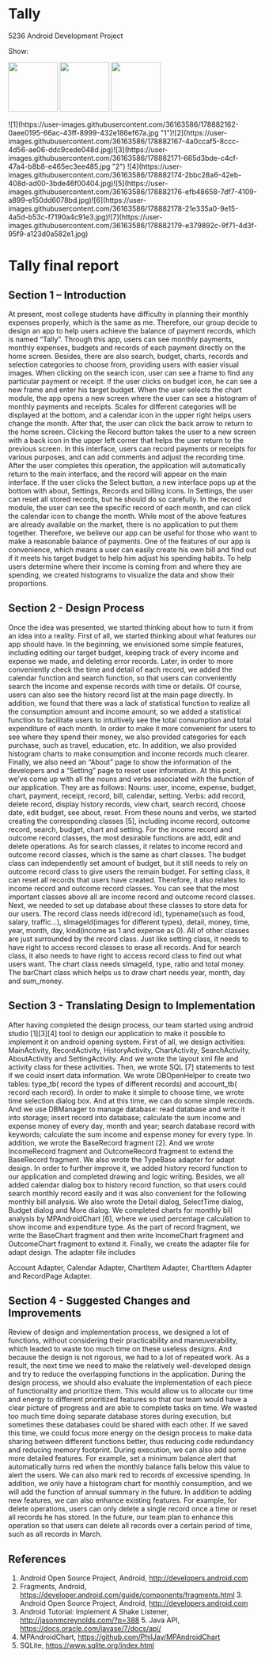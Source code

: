 # Tally
5236 Android Development Project

Show:
<p float="left">
  <img src="https://user-images.githubusercontent.com/36163586/178882162-0aee0195-66ac-43ff-8999-432e186ef67a.jpg" width="100" />
  <img src="https://user-images.githubusercontent.com/36163586/178882167-4a0ccaf5-8ccc-4d56-ae06-ddc9cede048d.jpg" width="100" /> 
  <img src="https://user-images.githubusercontent.com/36163586/178882171-665d3bde-c4cf-47a4-b8b8-e465ec3ee485.jpg" width="100" />
</p>
![1](https://user-images.githubusercontent.com/36163586/178882162-0aee0195-66ac-43ff-8999-432e186ef67a.jpg "1")![2](https://user-images.githubusercontent.com/36163586/178882167-4a0ccaf5-8ccc-4d56-ae06-ddc9cede048d.jpg)![3](https://user-images.githubusercontent.com/36163586/178882171-665d3bde-c4cf-47a4-b8b8-e465ec3ee485.jpg "2")
![4](https://user-images.githubusercontent.com/36163586/178882174-2bbc28a6-42eb-408d-ad00-3bde46f00404.jpg)![5](https://user-images.githubusercontent.com/36163586/178882176-efb48658-7df7-4109-a899-e150dd6078bd.jpg)![6](https://user-images.githubusercontent.com/36163586/178882178-21e335a0-9e15-4a5d-b53c-f7190a4c91e3.jpg)![7](https://user-images.githubusercontent.com/36163586/178882179-e379892c-9f71-4d3f-95f9-a123d0a582e1.jpg)

# Tally final report
## Section 1 – Introduction
 At present, most college students have difficulty in planning their monthly expenses properly, which is the same as me. Therefore, our group decide to design an app to help users achieve the balance of payment records, which is named “Tally”. Through this app, users can see monthly payments, monthly expenses, budgets and records of each payment directly on the home screen. Besides, there are also search, budget, charts, records and selection categories to choose from, providing users with easier visual images.
When clicking on the search icon, user can see a frame to find any particular payment or receipt. If the user clicks on budget icon, he can see a new frame and enter his target budget. When the user selects the chart module, the app opens a new screen where the user can see a histogram of monthly payments and receipts. Scales for different categories will be displayed at the bottom, and a calendar icon in the upper right helps users change the month. After that, the user can click the back arrow to return to the home screen. Clicking the Record button takes the user to a new screen with a back icon in the upper left corner that helps the user return to the previous screen. In this interface, users can record payments or receipts for various purposes, and can add comments and adjust the recording time. After the user completes this operation, the application will automatically return to the main interface, and the record will appear on the main interface. If the user clicks the Select button, a new interface pops up at the bottom with about, Settings, Records and billing icons. In Settings, the user can reset all stored records, but he should do so carefully. In the record module, the user can see the specific record of each month, and can click the calendar icon to change the month.
While most of the above features are already available on the market, there is no application to put them together. Therefore, we believe our app can be useful for those who want to make a reasonable balance of payments.
One of the features of our app is convenience, which means a user can easily create his own bill and find out if it meets his target budget to help him adjust his spending habits. To help users determine where their income is coming from and where they are spending, we created histograms to visualize the data and show their proportions.

## Section 2 - Design Process
Once the idea was presented, we started thinking about how to turn it from an idea into a reality. First of all, we started thinking about what features our app should have. In the beginning, we envisioned some simple features, including editing our target budget, keeping track of every income and expense we made, and deleting error records. Later, in order to more conveniently check the time and detail of each record, we added the calendar function and search function, so that users can conveniently search the income and expense records with time or details. Of course, users can also see the history record list at the main page directly.
In addition, we found that there was a lack of statistical function to realize all the consumption amount and income amount, so we added a statistical function to facilitate users to intuitively see the total consumption and total expenditure of each month. In order to make it more convenient for users to see where they spend their money, we also provided categories for each purchase, such as travel, education, etc. In addition, we also provided histogram charts to make consumption and income records much clearer.
Finally, we also need an “About” page to show the information of the developers and a “Setting” page to reset user information.
At this point, we’ve come up with all the nouns and verbs associated with the function of our application. They are as follows:
Nouns: user, income, expense, budget, chart, payment, receipt, record, bill, calendar, setting.
Verbs: add record, delete record, display history records, view chart, search record, choose date, edit budget, see about, reset.
From these nouns and verbs, we started creating the corresponding classes [5], including income record, outcome record, search, budget, chart and setting. For the income record and outcome record classes, the most desirable functions are add, edit and delete operations. As for search classes, it relates to income record and outcome record classes, which is the same as chart classes. The budget class can independently set amount of budget, but it still needs to rely on outcome record class to give users the remain budget. For setting class, it can reset all records that users have created. Therefore, it also relates to income record and outcome record classes. You can see that the most important classes above all are income record and outcome record classes.
Next, we needed to set up database about these classes to store data for our users. The record class needs id(record id), typename(such as food, salary, traffic...), sImageId(images for different types), detail, money, time, year, month, day, kind(income as 1 and expense as 0). All of other classes are just surrounded by the record class. Just like setting class, it needs to have right to access record classes to erase all records. And for search class, it also needs to have right to access record class to find out what users want. The chart class needs sImageId, type, ratio and total money. The barChart class which helps us to draw chart needs year, month, day and sum_money.

## Section 3 - Translating Design to Implementation
After having completed the design process, our team started using android studio [1][3][4] tool to design our application to make it possible to implement it on android opening system. First of all, we design activities: MainActivity, RecordActivity, HistoryActivity, ChartActivity, SearchActivity, AboutActivity and SettingActivity. And we wrote the layout xml file and activity class for these activities.
Then, we wrote SQL [7] statements to test if we could insert data information. We wrote DBOpenHelper to create two tables: type_tb( record the types of different records) and account_tb( record each record). In order to make it simple to choose time, we wrote time selection dialog box. And at this time, we can do some simple records. And we use DBManager to manage database: read database and write it into storage; insert record into database; calculate the sum income and expense money of every day, month and year; search database record with keywords; calculate the sum income and expense money for every type.
In addition, we wrote the BaseRecord fragment [2]. And we wrote IncomeRecord fragment and OutcomeRecord fragment to extend the BaseRecord fragment. We also wrote the TypeBase adapter for adapt design.
In order to further improve it, we added history record function to our application and completed drawing and logic writing. Besides, we all added calendar dialog box to history record function, so that users could search monthly record easily and it was also convenient for the following monthly bill analysis. We also wrote the Detail dialog, SelectTime dialog, Budget dialog and More dialog.
We completed charts for monthly bill analysis by MPAndroidChart [6], where we used percentage calculation to show income and expenditure type. As the part of record fragment, we write the BaseChart fragment and then write IncomeChart fragment and OutcomeChart fragment to extend it.
Finally, we create the adapter file for adapt design. The adapter file includes
 
Account Adapter, Calendar Adapter, ChartItem Adapter, ChartItem Adapter and RecordPage Adapter.

## Section 4 - Suggested Changes and Improvements
Review of design and implementation process, we designed a lot of functions, without considering their practicability and maneuverability, which leaded to waste too much time on these useless designs. And because the design is not rigorous, we had to a lot of repeated work. As a result, the next time we need to make the relatively well-developed design and try to reduce the overlapping functions in the application.
During the design process, we should also evaluate the implementation of each piece of functionality and prioritize them. This would allow us to allocate our time and energy to different prioritized features so that our team would have a clear picture of progress and are able to complete tasks on time.
We wasted too much time doing separate database stores during execution, but sometimes these databases could be shared with each other. If we saved this time, we could focus more energy on the design process to make data sharing between different functions better, thus reducing code redundancy and reducing memory footprint.
During execution, we can also add some more detailed features. For example, set a minimum balance alert that automatically turns red when the monthly balance falls below this value to alert the users. We can also mark red to records of excessive spending. In addition, we only have a histogram chart for monthly consumption, and we will add the function of annual summary in the future.
In addition to adding new features, we can also enhance existing features. For example, for delete operations, users can only delete a single record once a time or reset all records he has stored. In the future, our team plan to enhance this operation so that users can delete all records over a certain period of time, such as all records in March.
## References
1. Android Open Source Project, Android, http://developers.android.com
2. Fragments, Android, https://developer.android.com/guide/components/fragments.html 3. Android Open Source Project, Android, http://developers.android.com
4. Android Tutorial: Implement A Shake Listener, http://jasonmcreynolds.com/?p=388 5. Java API, https://docs.oracle.com/javase/7/docs/api/
6. MPAndroidChart, https://github.com/PhilJay/MPAndroidChart
7. SQLite, https://www.sqlite.org/index.html
